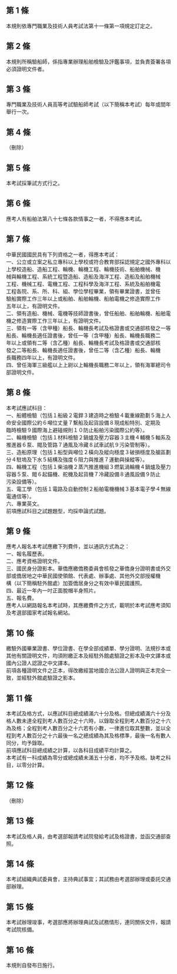第 1 條
-------
本規則依專門職業及技術人員考試法第十一條第一項規定訂定之。

第 2 條
-------
本規則所稱驗船師，係指專業辦理船舶檢驗及評鑑事項，並負責簽署各項  
必須證明文件者。

第 3 條
-------
專門職業及技術人員高等考試驗船師考試（以下簡稱本考試）每年或間年  
舉行一次。

第 4 條
-------
（刪除）

第 5 條
-------
本考試採筆試方式行之。

第 6 條
-------
應考人有船舶法第八十七條各款情事之一者，不得應本考試。

第 7 條
-------
中華民國國民具有下列資格之一者，得應本考試：  
一、公立或立案之私立專科以上學校或符合教育部採認規定之國外專科以  
    上學校造船、造船工程、輪機、輪機工程、輪機技術、船舶機械、機  
    械與輪機工程、系統工程暨造船、造船及海洋工程、造船及船舶機械  
    工程、機械工程、電機工程、工程科學及海洋工程、系統及船舶機電  
    工程各院、系、所、科、組、學位學程畢業，領有畢業證書，並曾任  
    驗船實際工作三年以上或船舶、船舶輪機、船舶電機之修造實際工作  
    五年以上，有證明文件。  
二、領有造船、機械、電機等技師證書後，曾任船舶、船舶輪機、船舶電  
    機之修造實際工作三年以上，有證明文件。  
三、領有一等（含甲種）船長、輪機長考試及格證書或交通部核發之一等  
    船長、輪機長適任證書後，曾任一等（含甲種）船長、輪機長職務二  
    年以上或領有二等（含乙種）船長、輪機長考試及格證書或交通部核  
    發之二等船長、輪機長適任證書後，曾任二等（含乙種）船長、輪機  
    長職務四年以上，有證明文件。  
四、曾任海軍三級艦以上上尉以上輪機長職務二年以上，領有海軍總司令  
    部證明文件。

第 8 條
-------
本考試應試科目：  
一、船體檢驗（包括１船級２電銲３建造時之檢驗４載重線勘劃５海上人  
    命安全國際公約６噸位丈量７繫船及起貨設備８現成船特別、定期及  
    臨時檢驗９國際海上避碰規則１０防止船舶污染國際公約等）。  
二、輪機檢驗（包括１材料檢驗２鍋爐及壓力容器３主機４輔機５軸系及  
    推進器６泵、閥及管路７通風及冷藏８試車試航９污染管制等）。  
三、造船原理（包括１船型與噸位２橫向及縱向穩度３破損穩度及艙區劃  
    分４駐塢及下水５結構及強度６阻力與推進７運動與操縱等）。  
四、輪機工程（包括１柴油機２蒸汽推進機組３燃氣渦輪機４鍋爐及壓力  
    容器５泵、閥６起錨機、舵機及起貨機７冷藏設備８通風設備９防止  
    污染設備等）。  
五、電工學（包括１電路及自動控制２船舶電機機械３基本電子學４無線  
    電通信等）。  
六、專業英文。  
前項應試科目之試題題型，均採申論式試題。

第 9 條
-------
應考人報名本考試應繳下列費件，並以通訊方式為之：   
一、報名履歷表。  
二、應考資格證明文件。  
三、國民身分證影本。華僑應繳僑務委員會核發之華僑身分證明書或外交  
    部或僑居地之中華民國使領館、代表處、辦事處、其他外交部授權機  
    構（以下簡稱駐外館處）加簽僑居身分之有效中華民國護照。  
四、最近一年內一吋正面脫帽半身照片。  
五、報名費。　  
應考人以網路報名本考試時，其應繳費件之方式，載明於本考試應考須知  
及考選部國家考試報名網站。

第 10 條
--------
繳驗外國畢業證書、學位證書、在學全部成績單、學分證明、法規抄本或  
其他有關證明文件，均須附繳正本及經駐外館處驗證之影本及中文譯本或  
國內公證人認證之中文譯本。  
前項各種證明文件之正本，得改繳經當地國合法公證人證明與正本完全一  
致，並經駐外館處驗證之影本。

第 11 條
--------
本考試及格方式，以應試科目總成績滿六十分及格。但總成績滿六十分及  
格人數未達全程到考人數百分之十六時，以錄取全程到考人數百分之十六  
為及格；全程到考人數百分之十六若有小數，一律進位取其整數，並以全  
程到考人數百分之十六最後一名之總成績為其及格標準，最後一名有數人  
同分，均予錄取。  
前項應試科目總成績之計算，以各科目成績平均計算之。  
本考試有一科成績為零分或總成績未滿五十分者，均不予及格。缺考之科  
目，以零分計算。

第 12 條
--------
（刪除）

第 13 條
--------
本考試及格人員，由考選部報請考試院發給考試及格證書，並函交通部查  
照。

第 14 條
--------
本考試組織典試委員會，主持典試事宜；其試務由考選部辦理或委託交通  
部辦理。

第 15 條
--------
本考試辦理竣事，考選部應將辦理典試及試務情形，連同關係文件，報請  
考試院核備。

第 16 條
--------
本規則自發布日施行。

